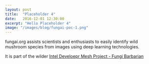 ```yaml
---
layout: post
title:  "Placeholder 4"
date:   2016-12-01 12:30:00
excerpt: "Hello Placeholder 4"
image: "/images/blog/fungai-poc-1.png"
---
```


fungai.org assists scientists and enthusiasts to easily identify wild mushroom species from images using deep learning technologies.

It is part of the wilder <a href="https://devmesh.intel.com/projects/fungi-barbarian" target="_blank">Intel Develoepr Mesh Project - Fungi Barbarian</a>
